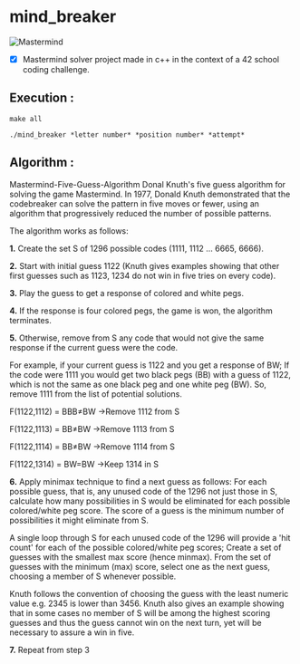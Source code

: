 # mind_breaker

![Mastermind](https://www.conseilsmarketing.com/wp-content/uploads/2015/10/497348.jpg)

- [x] Mastermind solver project made in c++ in the context of a 42 school coding challenge.

## Execution :
```
make all

./mind_breaker *letter number* *position number* *attempt*
```
## Algorithm :

Mastermind-Five-Guess-Algorithm Donal Knuth's five guess algorithm for solving the game Mastermind.
In 1977, Donald Knuth demonstrated that the codebreaker can solve the pattern in five moves or fewer, using an algorithm that progressively reduced the number of possible patterns.

The algorithm works as follows:

**1.** Create the set S of 1296 possible codes (1111, 1112 ... 6665, 6666).

**2.** Start with initial guess 1122 (Knuth gives examples showing that other first guesses such as 1123, 1234 do not win in five tries on every code).

**3.** Play the guess to get a response of colored and white pegs.

**4.** If the response is four colored pegs, the game is won, the algorithm terminates.

**5.** Otherwise, remove from S any code that would not give the same response if the current guess were the code.

For example, if your current guess is 1122 and you get a response of BW;
If the code were 1111 you would get two black pegs (BB) with a guess of 1122, which is not the same as one black peg and one white peg (BW). So, remove 1111 from the list of potential solutions.

F(1122,1112) = BBB≠BW →Remove 1112 from S

F(1122,1113) = BB≠BW →Remove 1113 from S

F(1122,1114) = BB≠BW →Remove 1114 from S

F(1122,1314) = BW=BW →Keep 1314 in S


**6.** Apply minimax technique to find a next guess as follows:
For each possible guess, that is, any unused code of the 1296 not just those in S, calculate how many possibilities in S would be eliminated for each possible colored/white peg score. The score of a guess is the minimum number of possibilities it might eliminate from S.

A single loop through S for each unused code of the 1296 will provide a 'hit count' for each of the possible colored/white peg scores; Create a set of guesses with the smallest max score (hence minmax).
From the set of guesses with the minimum (max) score, select one as the next guess, choosing a member of S whenever possible.

Knuth follows the convention of choosing the guess with the least numeric value e.g. 2345 is lower than 3456. Knuth also gives an example showing that in some cases no member of S will be among the highest scoring guesses and thus the guess cannot win on the next turn, yet will be necessary to assure a win in five.


**7.** Repeat from step 3
